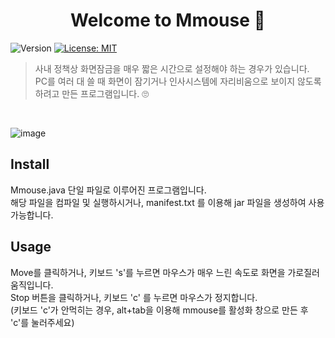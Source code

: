 <h1 align="center">Welcome to Mmouse 👋</h1>
<p>
  <img alt="Version" src="https://img.shields.io/badge/version-1.0.0-blue.svg?cacheSeconds=2592000" />
  <a href="mit" target="_blank">
    <img alt="License: MIT" src="https://img.shields.io/badge/License-MIT-yellow.svg" />
  </a>
</p>

> 사내 정책상 화면잠금을 매우 짧은 시간으로 설정해야 하는 경우가 있습니다.<br>
> PC를 여러 대 쓸 때 화면이 잠기거나 인사시스템에 자리비움으로 보이지 않도록 하려고 만든 프로그램입니다. 🙄

<br>

![image](https://github.com/binary-river/mmouse/assets/66468384/57333eea-60bf-44b9-a739-e2b6bb83dc39)



## Install
Mmouse.java 단일 파일로 이루어진 프로그램입니다.<br>
해당 파일을 컴파일 및 실행하시거나, manifest.txt 를 이용해 jar 파일을 생성하여 사용 가능합니다.

## Usage
Move를 클릭하거나, 키보드 's'를 누르면 마우스가 매우 느린 속도로 화면을 가로질러 움직입니다.<br>
Stop 버튼을 클릭하거나, 키보드 'c' 를 누르면 마우스가 정지합니다.<br>
(키보드 'c'가 안먹히는 경우, alt+tab을 이용해 mmouse를 활성화 창으로 만든 후 'c'를 눌러주세요)
